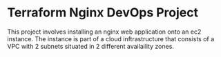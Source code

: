 <h1>Terraform Nginx DevOps Project</h1>
<p> This project involves installing an nginx web application onto an ec2 instance. The instance is part of a cloud inftrastructure that consists of a VPC with 2 subnets situated in 2 different
availaility zones.</p>
